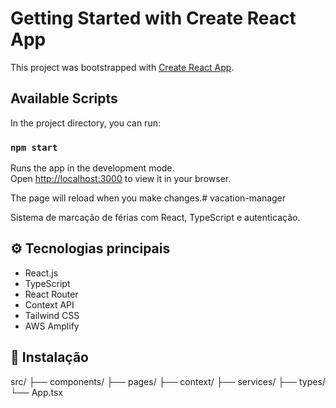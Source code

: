 # Getting Started with Create React App

This project was bootstrapped with [Create React App](https://github.com/facebook/create-react-app).

## Available Scripts

In the project directory, you can run:

### `npm start`

Runs the app in the development mode.  
Open [http://localhost:3000](http://localhost:3000) to view it in your browser.

The page will reload when you make changes.\# vacation-manager

Sistema de marcação de férias com React, TypeScript e autenticação.

## ⚙️ Tecnologias principais

- React.js
- TypeScript
- React Router
- Context API
- Tailwind CSS
- AWS Amplify

## 🚀 Instalação 

src/
├── components/
├── pages/
├── context/
├── services/
├── types/
└── App.tsx
